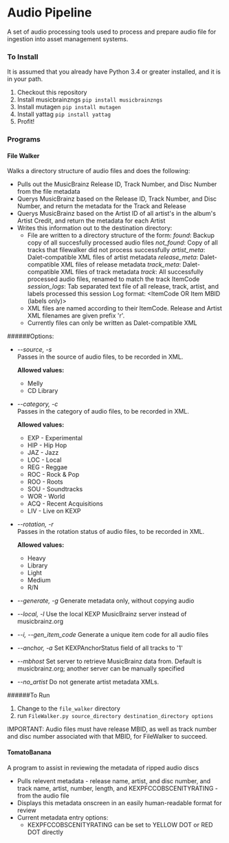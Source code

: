 # Audio Pipeline
A set of audio processing tools used to process and prepare audio file for ingestion into asset management systems.

### To Install
It is assumed that you already have Python 3.4 or greater installed, and it is in your path.

1. Checkout this repository
2. Install musicbrainzngs  `pip install musicbrainzngs`
3. Install mutagen  `pip install mutagen`
4. Install yattag  `pip install yattag`
5. Profit!
 
### Programs
#### File Walker
Walks a directory structure of audio files and does the following:
 * Pulls out the MusicBrainz Release ID, Track Number, and Disc Number from the file metadata
 * Querys MusicBrainz based on the Release ID, Track Number, and Disc Number, and return the metadata for the Track and Release
 * Querys MusicBrainz based on the Artist ID of all artist's in the album's Artist Credit, and return the metadata for each Artist
 * Writes this information out to the destination directory:
   * File are written to a directory structure of the form:
     *found*: Backup copy of all succesfully processed audio files
     *not_found*: Copy of all tracks that filewalker did not process successfully
     *artist_meta*: Dalet-compatible XML files of artist metadata
     *release_meta*: Dalet-compatible XML files of release metadata
     *track_meta*: Dalet-compatible XML files of track metadata
     *track*: All successfully processed audio files, renamed to match the track ItemCode
     *session_logs*: Tab separated text file of all release, track, artist, and labels processed this session
        Log format: <Item Type>   <ItemCode OR Item MBID (labels only)>    <Item Name>
   * XML files are named according to their ItemCode. Release and Artist XML filenames are given prefix 'r'.
   * Currently files can only be written as Dalet-compatible XML
   
######Options:

 * *--source, -s*  
    Passes in the source of audio files, to be recorded in XML.
        
    **Allowed values:**
    
    - Melly  
    - CD Library
      
 * *--category, -c*   
    Passes in the category of audio files, to be recorded in XML.
        
    **Allowed values:**

    - EXP - Experimental  
    - HIP - Hip Hop  
    - JAZ - Jazz  
    - LOC - Local  
    - REG - Reggae  
    - ROC - Rock & Pop  
    - ROO - Roots  
    - SOU - Soundtracks  
    - WOR - World  
    - ACQ - Recent Acquisitions  
    - LIV - Live on KEXP
      
 * *--rotation, -r*   
    Passes in the rotation status of audio files, to be recorded in XML.  
        
    **Allowed values:**
    
    - Heavy   
    - Library  
    - Light  
    - Medium  
    - R/N
    
  * *--generate, -g*
    Generate metadata only, without copying audio 
    
  * *--local, -l*
    Use the local KEXP MusicBrainz server instead of musicbrainz.org
    
  * *--i, --gen_item_code*
    Generate a unique item code for all audio files

  * *--anchor, -a*
    Set KEXPAnchorStatus field of all tracks to '1'

  * *--mbhost*
    Set server to retrieve MusicBrainz data from. Default is musicbrainz.org; another server can be manually specified

  * *--no_artist*
    Do not generate artist metadata XMLs.
      
######To Run

1. Change to the `file_walker` directory
2. run `FileWalker.py source_directory destination_directory options`

IMPORTANT: Audio files must have release MBID, as well as track number and disc number associated with that MBID, for FileWalker to succeed. 

   
#### TomatoBanana
A program to assist in reviewing the metadata of ripped audio discs
 * Pulls relevent metadata - release name, artist, and disc number, and track name, artist, number, length, and KEXPFCCOBSCENITYRATING - from the audio file
 * Displays this metadata onscreen in an easily human-readable format for review
 * Current metadata entry options:
   * KEXPFCCOBSCENITYRATING can be set to YELLOW DOT or RED DOT directly
